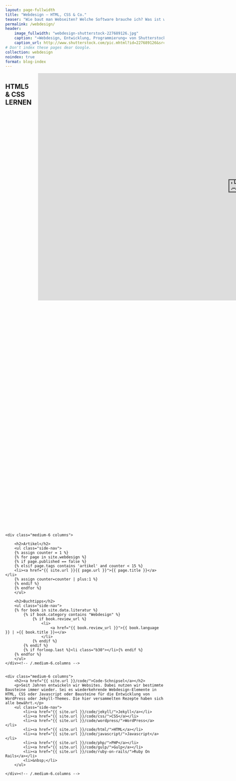 ```yaml
---
layout: page-fullwidth
title: "Webdesign – HTML, CSS & Co."
teaser: "Wie baut man Webseiten? Welche Software brauche ich? Was ist wichtig beim Webdesign? Wie nutzt man HTML und CSS? Und wie funktioniert Responsive Webdesign? Anleitungen rund um das Thema: Websites bauen."
permalink: /webdesign/
header:
    image_fullwidth: "webdesign-shutterstock-227689126.jpg"
    caption: "»Webdesign, Entwicklung, Programmierung« von Shutterstock"
    caption_url: http://www.shutterstock.com/pic.mhtml?id=227689126&src=id
# Don't index these pages dear Google.
collection: webdesign
noindex: true
format: blog-index
---
```

<div class="row">
    <div class="medium-6 columns">
        <h2>HTML5 & CSS LERNEN</h2>
        <div class="flex-video"><iframe width="1280" height="720" src="https://www.youtube.com/embed/videoseries?list=PL_9q18jtRBgGzsAZ6cSjz35Gvz8VxtDSh" frameborder="0" allowfullscreen=""></iframe></div>
        <p>Schritt für Schritt lernst Du HTML und CSS. Darüberhinaus stelle ich Dir wichtige Werkzeuge und Software für die Arbeit als Webdesigner vor.</p>
        <p><a class="radius button medium" href="https://www.youtube.com/watch?v=_P9hcbMrnpk&feature=youtu.be&list=PL_9q18jtRBgGzsAZ6cSjz35Gvz8VxtDSh/" target="_blank">Serie auf YouTube anschauen ›</a></p>


    </div><!-- /.medium-6.columns -->


    <div class="medium-6 columns">

        <h2>Videos: HTML & CSS Lernen</h2>
        <ul class="side-nav">
        {% assign counter = 1 %}
        {% for page in site.webdesign %}
        {% if page.published == false %}
        {% elsif page.categories contains 'html' and counter < 15 %}
        <li><a href="{{ site.url }}{{ page.url }}">{{ page.title }}</a></li>
        {% assign counter=counter | plus:1 %}
        {% endif %}
        {% endfor %}
        <li></li>
        </ul>

    </div><!-- /.medium-6.columns -->
</div><!-- /.row -->



<div class="row">

    <div class="medium-6 columns">

        <h2>Artikel</h2>
        <ul class="side-nav">
        {% assign counter = 1 %}
        {% for page in site.webdesign %}
        {% if page.published == false %}
        {% elsif page.tags contains 'artikel' and counter < 15 %}
        <li><a href="{{ site.url }}{{ page.url }}">{{ page.title }}</a></li>
        {% assign counter=counter | plus:1 %}
        {% endif %}
        {% endfor %}
        </ul>

        <h2>Buchtipps</h2>
        <ul class="side-nav">
        {% for book in site.data.literatur %}
            {% if book.category contains "Webdesign" %}
                {% if book.review_url %}
                    <li>
                        <a href="{{ book.review_url }}">{{ book.language }} | »{{ book.title }}«</a>
                    </li>
                {% endif %}
            {% endif %}
            {% if forloop.last %}<li class="b30"></li>{% endif %}
        {% endfor %}
        </ul>
    </div><!-- /.medium-6.columns -->


    <div class="medium-6 columns">
        <h2><a href="{{ site.url }}/code/">Code-Schnipsel</a></h2>
        <p>Seit Jahren entwickeln wir Websites. Dabei nutzen wir bestimmte Bausteine immer wieder. Sei es wiederkehrende Webdesign-Elemente in HTML, CSS oder Javascript oder Bausteine für die Entwicklung von WordPress oder Jekyll-Themes. Die hier versammelten Rezepte haben sich alle bewährt.</p>
        <ul class="side-nav">
            <li><a href="{{ site.url }}/code/jekyll/">Jekyll</a></li>
            <li><a href="{{ site.url }}/code/css/">CSS</a></li>
            <li><a href="{{ site.url }}/code/wordpress/">WordPress</a></li>
            <li><a href="{{ site.url }}/code/html/">HTML</a></li>
            <li><a href="{{ site.url }}/code/javascript/">Javascript</a></li>
            <li><a href="{{ site.url }}/code/php/">PHP</a></li>
            <li><a href="{{ site.url }}/code/gulp/">Gulp</a></li>
            <li><a href="{{ site.url }}/code/ruby-on-rails/">Ruby On Rails</a></li>
            <li>&nbsp;</li>
        </ul>

    </div><!-- /.medium-6.columns -->



</div><!-- /.row -->

